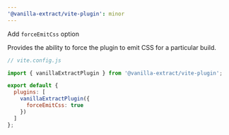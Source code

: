 ```yaml
---
'@vanilla-extract/vite-plugin': minor
---
```


Add `forceEmitCss` option

Provides the ability to force the plugin to emit CSS for a particular build.

```js
// vite.config.js

import { vanillaExtractPlugin } from '@vanilla-extract/vite-plugin';

export default {
  plugins: [
    vanillaExtractPlugin({
      forceEmitCss: true
    })
  ]
};
```